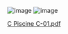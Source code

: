 ![image](https://user-images.githubusercontent.com/95627071/214838178-e1963d89-fc1d-4e88-9561-ec346655bb0d.png) ![image](https://user-images.githubusercontent.com/95627071/214838209-04b9f503-1bef-4b43-abb1-69294b91e95b.png)

[C Piscine C-01.pdf](https://github.com/ouzkand/42-piscine/files/10509527/C.Piscine.C-01.pdf)
